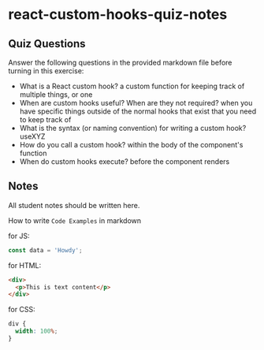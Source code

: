 # react-custom-hooks-quiz-notes

## Quiz Questions

Answer the following questions in the provided markdown file before turning in this exercise:

- What is a React custom hook?
  a custom function for keeping track of multiple things, or one
- When are custom hooks useful? When are they not required?
  when you have specific things outside of the normal hooks that exist that you need to keep track of
- What is the syntax (or naming convention) for writing a custom hook?
  useXYZ
- How do you call a custom hook?
  within the body of the component's function
- When do custom hooks execute?
  before the component renders

## Notes

All student notes should be written here.

How to write `Code Examples` in markdown

for JS:

```javascript
const data = 'Howdy';
```

for HTML:

```html
<div>
  <p>This is text content</p>
</div>
```

for CSS:

```css
div {
  width: 100%;
}
```
